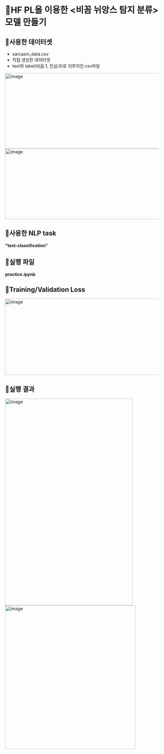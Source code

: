 # 🎃HF PL을 이용한 <비꼼 뉘앙스 탐지 분류> 모델 만들기

## 🔸사용한 데이터셋
- sarcasm_data.csv
- 직접 생성한 데이터셋
- text와 label(비꼼:1, 진심:0)로 이루어진 csv파일
<img width="556" height="246" alt="image" src="https://github.com/user-attachments/assets/6476384e-06dc-45e5-a09d-7f149a3355af" />
<img width="568" height="231" alt="image" src="https://github.com/user-attachments/assets/3f2cae72-b06f-4167-9912-d09b4580b485" />


## 🔸사용한 NLP task
**"text-classification"**

## 🔸실행 파일
**practice.ipynb**

## 🔸Training/Validation Loss
<img width="548" height="249" alt="image" src="https://github.com/user-attachments/assets/aaa8c7ad-f45e-4bf7-a248-4bc4f0b4b444" />


## 🔸실행 결과
<img width="418" height="675" alt="image" src="https://github.com/user-attachments/assets/7ab9334e-2e8e-439b-8e55-56e879448513" />
<img width="427" height="469" alt="image" src="https://github.com/user-attachments/assets/04ee3402-3b75-479e-b66e-5299541c1b4b" />

